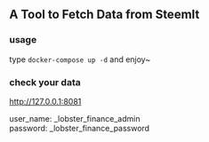 ## A Tool to Fetch Data from SteemIt

### usage
type ``docker-compose up -d`` and enjoy~

### check your data
http://127.0.0.1:8081

user_name: _lobster_finance_admin  
password: _lobster_finance_password
